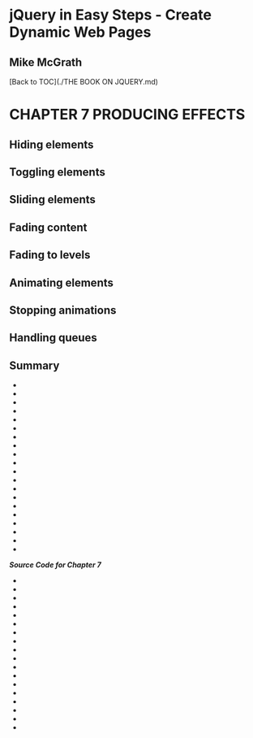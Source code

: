 # **jQuery in Easy Steps - Create Dynamic Web Pages**
## Mike McGrath

[Back to TOC](./THE BOOK ON JQUERY.md)

# CHAPTER 7 PRODUCING EFFECTS
## Hiding elements
## Toggling elements
## Sliding elements
## Fading content
## Fading to levels
## Animating elements
## Stopping animations
## Handling queues
## Summary<br>
   * 
   * 
   * 
   * 
   * 
   * 
   * 
   * 
   * 
   * 
   * 
   * 
   * 
   * 
   * 
   * 
   * 
   * 
   * 
   * 

***Source Code for Chapter 7***
<ul>
  <li><a href="src/.html"></a></li>
  <li><a href="src/.html"></a></li>
  <li><a href="src/.html"></a></li>
  <li><a href="src/.html"></a></li>
  <li><a href="src/.html"></a></li>
  <li><a href="src/.html"></a></li>
  <li><a href="src/.html"></a></li>
  <li><a href="src/.html"></a></li>
  <li><a href="src/.html"></a></li>
  <li><a href="src/.html"></a></li>
  <li><a href="src/.html"></a></li>
  <li><a href="src/.html"></a></li>
  <li><a href="src/.html"></a></li>
  <li><a href="src/.html"></a></li>
  <li><a href="src/.html"></a></li>
  <li><a href="src/.html"></a></li>
  <li><a href="src/.html"></a></li>
  <li><a href="src/.html"></a></li>
</ul>   